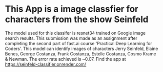 # This App is a image classfier for characters from the show Seinfeld
The model used for this classifer is resnet34 trained on Google image search results. This submission was made as an assignment after completing the second part of fast.ai course 'Practical Deep Learning for Coders'.
This model can identify images of characters Jerry Seinfeld, Elaine Benes, George Costanza, Frank Costanza, Estelle Costanza, Cosmo Krame & Newman. The error rate achieved is ~0.07. 
Find the app at https://seinfeld-classifier.onrender.com/



